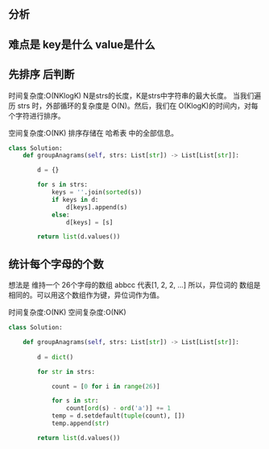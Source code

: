 ## 分析

## 难点是 key是什么 value是什么

## 先排序 后判断

时间复杂度:O(NKlogK) N是strs的长度，K是strs中字符串的最大长度。
当我们遍历 strs 时，外部循环的复杂度是 O(N)。然后，我们在 O(KlogK)的时间内，对每个字符进行排序。

空间复杂度:O(NK) 排序存储在 哈希表 中的全部信息。

```python
class Solution:
    def groupAnagrams(self, strs: List[str]) -> List[List[str]]:

        d = {}

        for s in strs:
            keys = ''.join(sorted(s))
            if keys in d:
                d[keys].append(s)
            else:
                d[keys] = [s]

        return list(d.values())
```

## 统计每个字母的个数

想法是 维持一个 26个字母的数组 abbcc 代表[1, 2, 2, ...]
所以，异位词的 数组是相同的。可以用这个数组作为键，异位词作为值。

时间复杂度:O(NK)
空间复杂度:O(NK)

```python
class Solution:

    def groupAnagrams(self, strs: List[str]) -> List[List[str]]:
        
        d = dict()

        for str in strs:

            count = [0 for i in range(26)]

            for s in str:
                count[ord(s) - ord('a')] += 1
            temp = d.setdefault(tuple(count), [])
            temp.append(str)

        return list(d.values())
```